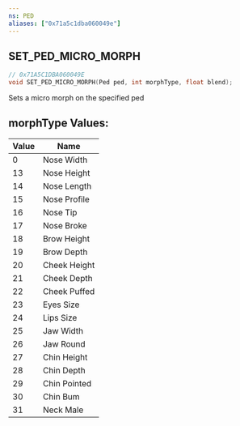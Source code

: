 ```yaml
---
ns: PED
aliases: ["0x71a5c1dba060049e"]
---
```

## SET_PED_MICRO_MORPH

```c
// 0x71A5C1DBA060049E
void SET_PED_MICRO_MORPH(Ped ped, int morphType, float blend);
```

Sets a micro morph on the specified ped

## morphType Values:
| Value | Name |
| --- | --- |
| 0 | Nose Width |
| 13 | Nose Height |
| 14 | Nose Length |
| 15 | Nose Profile |
| 16 | Nose Tip |
| 17 | Nose Broke |
| 18 | Brow Height |
| 19 | Brow Depth |
| 20 | Cheek Height |
| 21 | Cheek Depth |
| 22 | Cheek Puffed |
| 23 | Eyes Size |
| 24 | Lips Size |
| 25 | Jaw Width |
| 26 | Jaw Round |
| 27 | Chin Height |
| 28 | Chin Depth |
| 29 | Chin Pointed |
| 30 | Chin Bum |
| 31 | Neck Male |

